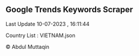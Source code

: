 

## Google Trends Keywords Scraper 
 
Last Update 10-07-2023 , 16:11:44

Country List :
VIETNAM.json



© Abdul Muttaqin 
